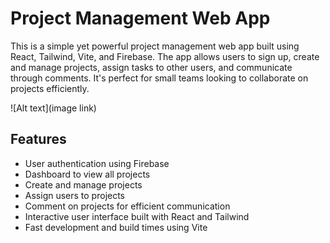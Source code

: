 # Project Management Web App

This is a simple yet powerful project management web app built using React, Tailwind, Vite, and Firebase. The app allows users to sign up, create and manage projects, assign tasks to other users, and communicate through comments. It's perfect for small teams looking to collaborate on projects efficiently.

![Alt text](image link)

## Features

- User authentication using Firebase
- Dashboard to view all projects
- Create and manage projects
- Assign users to projects
- Comment on projects for efficient communication
- Interactive user interface built with React and Tailwind
- Fast development and build times using Vite
